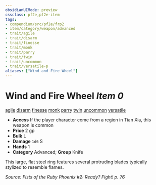 ```yaml
---
obsidianUIMode: preview
cssclass: pf2e,pf2e-item
tags:
- compendium/src/pf2e/frp2
- item/category/weapon/advanced
- trait/agile
- trait/disarm
- trait/finesse
- trait/monk
- trait/parry
- trait/twin
- trait/uncommon
- trait/versatile-p
aliases: ["Wind and Fire Wheel"]
---
```

# Wind and Fire Wheel *Item 0*  
[agile](/rules/traits/agile.md)  [disarm](/rules/traits/disarm.md)  [finesse](/rules/traits/finesse.md)  [monk](/rules/traits/monk.md)  [parry](/rules/traits/parry.md)  [twin](/rules/traits/twin.md)  [uncommon](/rules/traits/uncommon.md)  [versatile <p>](/rules/traits/versatile.md)  

- **Access** If the player character come from a region in Tian Xia, this weapon is common
- **Price** 2 gp
- **Bulk** L
- **Damage** `1d6` S
- **Hands** 1
- **Category** Advanced; **Group** Knife 

This large, flat steel ring features several protruding blades typically stylized to resemble flames.

*Source: Fists of the Ruby Phoenix #2: Ready? Fight! p. 76*